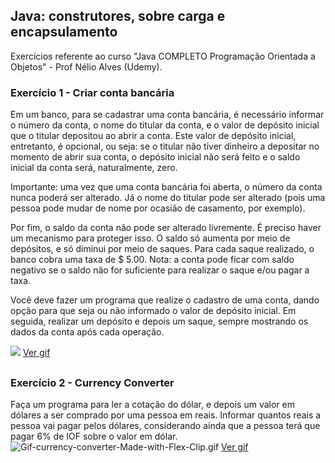 
## Java: construtores, sobre carga e encapsulamento

Exercícios referente ao curso "Java COMPLETO Programação Orientada a Objetos" - Prof Nélio Alves (Udemy).

### Exercício 1 - Criar conta bancária

Em um banco, para se cadastrar uma conta bancária, é necessário informar o número da conta, o nome do
titular da conta, e o valor de depósito inicial que o titular depositou ao abrir a conta. Este valor de depósito
inicial, entretanto, é opcional, ou seja: se o titular não tiver dinheiro a depositar no momento de abrir sua
conta, o depósito inicial não será feito e o saldo inicial da conta será, naturalmente, zero.

Importante: uma vez que uma conta bancária foi aberta, o número da conta nunca poderá ser alterado. Já
o nome do titular pode ser alterado (pois uma pessoa pode mudar de nome por ocasião de casamento, por
exemplo).

Por fim, o saldo da conta não pode ser alterado livremente. É preciso haver um mecanismo para proteger
isso. O saldo só aumenta por meio de depósitos, e só diminui por meio de saques. Para cada saque
realizado, o banco cobra uma taxa de $ 5.00. Nota: a conta pode ficar com saldo negativo se o saldo não for
suficiente para realizar o saque e/ou pagar a taxa.

Você deve fazer um programa que realize o cadastro de uma conta, dando opção para que seja ou não
informado o valor de depósito inicial. Em seguida, realizar um depósito e depois um saque, sempre
mostrando os dados da conta após cada operação.


![](https://github.com/GuilhermeVFSousa/java-construtores-sobrecarga-encapsulamento/blob/master/Gif-criar-conta-bancaria.gif)
[Ver gif](https://i.postimg.cc/Sx4Nw55P/Gif-criar-conta-bancaria-Made-with-Flex-Clip.gif)

 
 ##

### Exercício 2 - Currency Converter


Faça um programa para ler a cotação do dólar, e depois um valor em dólares a ser comprado por
uma pessoa em reais. Informar quantos reais a pessoa vai pagar pelos dólares, considerando ainda
que a pessoa terá que pagar 6% de IOF sobre o valor em dólar.
![Gif-currency-converter-Made-with-Flex-Clip.gif](https://github.com/GuilhermeVFSousa/java-construtores-sobrecarga-encapsulamento/blob/master/Gif-currency-converter.gif)
[Ver gif](https://i.postimg.cc/QNw3TcY8/Gif-currency-converter-Made-with-Flex-Clip.gif)
    